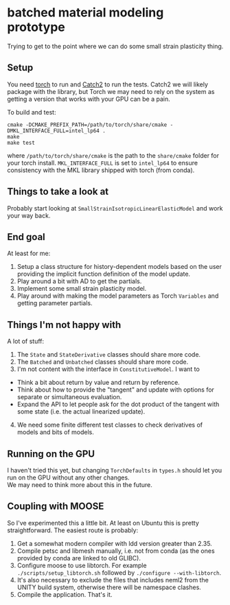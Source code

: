 # batched material modeling prototype

Trying to get to the point where we can do some small strain
plasticity thing.

## Setup

You need [torch](https://pytorch.org/) to run and
[Catch2](https://github.com/catchorg/Catch2) to run the tests.
Catch2 we will likely package with the library, but Torch we may need to 
rely on the system as getting a version that works with your GPU can
be a pain.

To build and test:

```
cmake -DCMAKE_PREFIX_PATH=/path/to/torch/share/cmake -DMKL_INTERFACE_FULL=intel_lp64 .
make
make test
```

where `/path/to/torch/share/cmake` is the path to the `share/cmake`
folder for your torch install. `MKL_INTERFACE_FULL` is set to `intel_lp64` to ensure consistency with the MKL library shipped with torch (from conda).

## Things to take a look at

Probably start looking at `SmallStrainIsotropicLinearElasticModel`
and work your way back.

## End goal

At least for me:

1. Setup a class structure for history-dependent models based on the
   user providing the implicit function definition of the model update.
2. Play around a bit with AD to get the partials.
3. Implement some small strain plasticity model.
4. Play around with making the model parameters as Torch `Variables`
   and getting parameter partials.

## Things I'm not happy with

A lot of stuff:

1. The `State` and `StateDerivative` classes should share more code.
2. The `Batched` and `Unbatched` classes should share more code.
3. I'm not content with the interface in `ConstitutiveModel`.  I want
   to
- Think a bit about return by value and return by reference.
- Think about how to provide the "tangent" and update with options
  for separate or simultaneous evaluation.
- Expand the API to let people ask for the dot product of the
  tangent with some state (i.e. the actual linearized update).
4. We need some finite different test classes to check derivatives of
   models and bits of models.

## Running on the GPU
I haven't tried this yet, but changing `TorchDefaults` in `types.h`
should let you run on the GPU without any other changes.  
We may need to think more about this in the future.

## Coupling with MOOSE
So I've experimented this a little bit. At least on Ubuntu this is pretty straightforward. The easiest route is probably:
1. Get a somewhat modern compiler with ldd version greater than 2.35.
2. Compile petsc and libmesh manually, i.e. not from conda (as the ones provided by conda are linked to old GLIBC).
3. Configure moose to use libtorch. For example `./scripts/setup_libtorch.sh` followed by `./configure --with-libtorch`.
4. It's also necessary to exclude the files that includes neml2 from the UNITY build system, otherwise there will be namespace clashes.
5. Compile the application. That's it.
